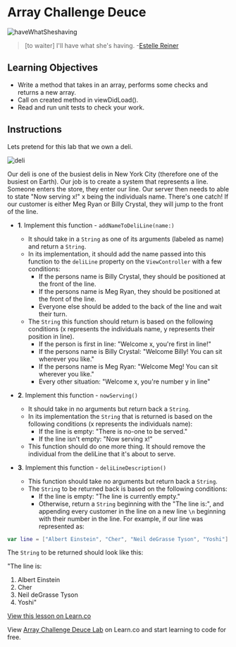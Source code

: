 # Array Challenge Deuce

![haveWhatSheshaving](http://i.imgur.com/anXw03E.png?1)

> [to waiter] I'll have what she's having. -[Estelle Reiner](https://en.wikipedia.org/wiki/Estelle_Reiner)

## Learning Objectives

- Write a method that takes in an array, performs some checks and returns a new array.
- Call on created method in viewDidLoad().
- Read and run unit tests to check your work.

## Instructions

Lets pretend for this lab that we own a deli.

![deli](http://i.imgur.com/4CElvfV.png?1)

Our deli is one of the busiest delis in New York City (therefore one of the busiest on Earth). Our job is to create a system that represents a line. Someone enters the store, they enter our line. Our server then needs to able to state "Now serving x!" x being the individuals name. There's one catch! If our customer is either Meg Ryan or Billy Crystal, they will jump to the front of the line.



* **1**. Implement this function - `addNameToDeliLine(name:)` 
	* It should take in a `String` as one of its arguments (labeled as name) and return a `String`. 
	* In its implementation, it should add the name passed into this function to the `deliLine` property on the `ViewController` with a few conditions:
		* If the persons name is Billy Crystal, they should be positioned at the front of the line.
		* If the persons name is Meg Ryan, they should be positioned at the front of the line.
		* Everyone else should be added to the back of the line and wait their turn.
	* The `String` this function should return is based on the following conditions (x represents the individuals name, y represents their position in line).
		* If the person is first in line: "Welcome x, you're first in line!"
		* If the persons name is Billy Crystal: "Welcome Billy! You can sit wherever you like."
		* If the persons name is Meg Ryan: "Welcome Meg! You can sit wherever you like."
		* Every other situation: "Welcome x, you're number y in line"
		

* **2**. Implement this function - `nowServing()`
	* It should take in no arguments but return back a `String`.
	* In its implementation the `String` that is returned is based on the following conditions (x represents the individuals name):
		* If the line is empty: "There is no-one to be served."
		* If the line isn't empty: "Now serving x!"
	* This function should do one more thing. It should remove the individual from the deliLine that it's about to serve.
	

* **3**. Implement this function - `deliLineDescription()`
	* This function should take no arguments but return back a `String`.
	* The `String` to be returned back is based on the following conditions:
		* If the line is empty: "The line is currently empty."
		* Otherwise, return a `String` beginning with the "The line is:", and appending every customer in the line on a new line `\n` beginning with their number in the line. For example, if our line was represented as:
		
```swift
var line = ["Albert Einstein", "Cher", "Neil deGrasse Tyson", "Yoshi"]
```

The `String` to be returned should look like this:

"The line is:  
1. Albert Einstein  
2. Cher  
3. Neil deGrasse Tyson  
4. Yoshi"

		

[View this lesson on Learn.co](https://learn.co/lessons/ArrayChallengeTwo)

<p class='util--hide'>View <a href='https://learn.co/lessons/swift-arrayChallengeToo-lab'>Array Challenge Deuce Lab</a> on Learn.co and start learning to code for free.</p>
